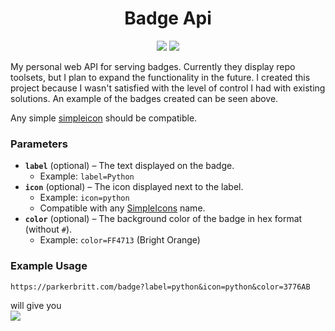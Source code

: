 <h1 align="center">Badge Api</h1>

<div align="center">
  <a href="https://github.com/ParkerBritt?tab=repositories&q=&type=&language=python&sort="><img src="https://parkerbritt.com/badge?label=python&icon=python&color=3776AB"></a>
   <a href="https://github.com/FastAPI/FastAPI"><img src="https://parkerbritt.com/badge?label=FastAPI&icon=fastapi&color=009688"></a>
</div>

My personal web API for serving badges.
Currently they display repo toolsets, but I plan to expand the functionality in the future.
I created this project because I wasn't satisfied with the level of control I had with existing solutions.
An example of the badges created can be seen above.

Any simple [simpleicon](https://simpleicons.org) should be compatible.

### Parameters

- **`label`** (optional) – The text displayed on the badge.  
  - Example: `label=Python`
- **`icon`** (optional) – The icon displayed next to the label.  
  - Example: `icon=python`  
  - Compatible with any [SimpleIcons](https://simpleicons.org/) name.
- **`color`** (optional) – The background color of the badge in hex format (without `#`).  
  - Example: `color=FF4713` (Bright Orange)

### Example Usage
```
https://parkerbritt.com/badge?label=python&icon=python&color=3776AB
```
will give you<br>
<img src="https://parkerbritt.com/badge?label=python&icon=python&color=3776AB">
